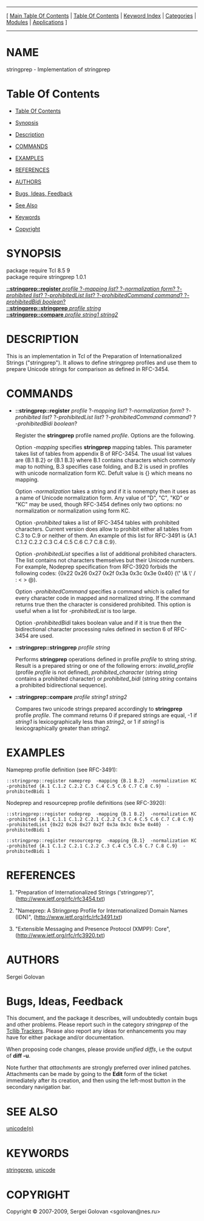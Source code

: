 
[//000000001]: # (stringprep \- Preparation of Internationalized Strings)
[//000000002]: # (Generated from file 'stringprep\.man' by tcllib/doctools with format 'markdown')
[//000000003]: # (Copyright &copy; 2007\-2009, Sergei Golovan <sgolovan@nes\.ru>)
[//000000004]: # (stringprep\(n\) 1\.0\.1 tcllib "Preparation of Internationalized Strings")

<hr> [ <a href="../../../../toc.md">Main Table Of Contents</a> &#124; <a
href="../../../toc.md">Table Of Contents</a> &#124; <a
href="../../../../index.md">Keyword Index</a> &#124; <a
href="../../../../toc0.md">Categories</a> &#124; <a
href="../../../../toc1.md">Modules</a> &#124; <a
href="../../../../toc2.md">Applications</a> ] <hr>

# NAME

stringprep \- Implementation of stringprep

# <a name='toc'></a>Table Of Contents

  - [Table Of Contents](#toc)

  - [Synopsis](#synopsis)

  - [Description](#section1)

  - [COMMANDS](#section2)

  - [EXAMPLES](#section3)

  - [REFERENCES](#section4)

  - [AUTHORS](#section5)

  - [Bugs, Ideas, Feedback](#section6)

  - [See Also](#seealso)

  - [Keywords](#keywords)

  - [Copyright](#copyright)

# <a name='synopsis'></a>SYNOPSIS

package require Tcl 8\.5 9  
package require stringprep 1\.0\.1  

[__::stringprep::register__ *profile* ?*\-mapping list*? ?*\-normalization form*? ?*\-prohibited list*? ?*\-prohibitedList list*? ?*\-prohibitedCommand command*? ?*\-prohibitedBidi boolean*?](#1)  
[__::stringprep::stringprep__ *profile* *string*](#2)  
[__::stringprep::compare__ *profile* *string1* *string2*](#3)  

# <a name='description'></a>DESCRIPTION

This is an implementation in Tcl of the Preparation of Internationalized Strings
\("stringprep"\)\. It allows to define stringprep profiles and use them to prepare
Unicode strings for comparison as defined in RFC\-3454\.

# <a name='section2'></a>COMMANDS

  - <a name='1'></a>__::stringprep::register__ *profile* ?*\-mapping list*? ?*\-normalization form*? ?*\-prohibited list*? ?*\-prohibitedList list*? ?*\-prohibitedCommand command*? ?*\-prohibitedBidi boolean*?

    Register the __stringprep__ profile named *profile*\. Options are the
    following\.

    Option *\-mapping* specifies __stringprep__ mapping tables\. This
    parameter takes list of tables from appendix B of RFC\-3454\. The usual list
    values are \{B\.1 B\.2\} or \{B\.1 B\.3\} where B\.1 contains characters which
    commonly map to nothing, B\.3 specifies case folding, and B\.2 is used in
    profiles with unicode normalization form KC\. Defult value is \{\} which means
    no mapping\.

    Option *\-normalization* takes a string and if it is nonempty then it uses
    as a name of Unicode normalization form\. Any value of "D", "C", "KD" or "KC"
    may be used, though RFC\-3454 defines only two options: no normalization or
    normalization using form KC\.

    Option *\-prohibited* takes a list of RFC\-3454 tables with prohibited
    characters\. Current version does allow to prohibit either all tables from
    C\.3 to C\.9 or neither of them\. An example of this list for RFC\-3491 is \{A\.1
    C\.1\.2 C\.2\.2 C\.3 C\.4 C\.5 C\.6 C\.7 C\.8 C\.9\}\.

    Option *\-prohibitedList* specifies a list of additional prohibited
    characters\. The list contains not characters themselves but their Unicode
    numbers\. For example, Nodeprep specification from RFC\-3920 forbids the
    following codes: \{0x22 0x26 0x27 0x2f 0x3a 0x3c 0x3e 0x40\} \(\\" \\& \\' / : < >
    @\)\.

    Option *\-prohibitedCommand* specifies a command which is called for every
    character code in mapped and normalized string\. If the command returns true
    then the character is considered prohibited\. This option is useful when a
    list for *\-prohibitedList* is too large\.

    Option *\-prohibitedBidi* takes boolean value and if it is true then the
    bidirectional character processing rules defined in section 6 of RFC\-3454
    are used\.

  - <a name='2'></a>__::stringprep::stringprep__ *profile* *string*

    Performs __stringprep__ operations defined in profile *profile* to
    string *string*\. Result is a prepared string or one of the following
    errors: *invalid\_profile* \(profile *profile* is not defined\),
    *prohibited\_character* \(string *string* contains a prohibited character\)
    or *prohibited\_bidi* \(string *string* contains a prohibited
    bidirectional sequence\)\.

  - <a name='3'></a>__::stringprep::compare__ *profile* *string1* *string2*

    Compares two unicode strings prepared accordingly to __stringprep__
    profile *profile*\. The command returns 0 if prepared strings are equal, \-1
    if *string1* is lexicographically less than *string2*, or 1 if
    *string1* is lexicographically greater than *string2*\.

# <a name='section3'></a>EXAMPLES

Nameprep profile definition \(see RFC\-3491\):

    ::stringprep::register nameprep  -mapping {B.1 B.2}  -normalization KC  -prohibited {A.1 C.1.2 C.2.2 C.3 C.4 C.5 C.6 C.7 C.8 C.9}  -prohibitedBidi 1

Nodeprep and resourceprep profile definitions \(see RFC\-3920\):

    ::stringprep::register nodeprep  -mapping {B.1 B.2}  -normalization KC  -prohibited {A.1 C.1.1 C.1.2 C.2.1 C.2.2 C.3 C.4 C.5 C.6 C.7 C.8 C.9}  -prohibitedList {0x22 0x26 0x27 0x2f 0x3a 0x3c 0x3e 0x40}  -prohibitedBidi 1

    ::stringprep::register resourceprep  -mapping {B.1}  -normalization KC  -prohibited {A.1 C.1.2 C.2.1 C.2.2 C.3 C.4 C.5 C.6 C.7 C.8 C.9}  -prohibitedBidi 1

# <a name='section4'></a>REFERENCES

  1. "Preparation of Internationalized Strings \('stringprep'\)",
     \([http://www\.ietf\.org/rfc/rfc3454\.txt](http://www\.ietf\.org/rfc/rfc3454\.txt)\)

  1. "Nameprep: A Stringprep Profile for Internationalized Domain Names \(IDN\)",
     \([http://www\.ietf\.org/rfc/rfc3491\.txt](http://www\.ietf\.org/rfc/rfc3491\.txt)\)

  1. "Extensible Messaging and Presence Protocol \(XMPP\): Core",
     \([http://www\.ietf\.org/rfc/rfc3920\.txt](http://www\.ietf\.org/rfc/rfc3920\.txt)\)

# <a name='section5'></a>AUTHORS

Sergei Golovan

# <a name='section6'></a>Bugs, Ideas, Feedback

This document, and the package it describes, will undoubtedly contain bugs and
other problems\. Please report such in the category *stringprep* of the
[Tcllib Trackers](http://core\.tcl\.tk/tcllib/reportlist)\. Please also report
any ideas for enhancements you may have for either package and/or documentation\.

When proposing code changes, please provide *unified diffs*, i\.e the output of
__diff \-u__\.

Note further that *attachments* are strongly preferred over inlined patches\.
Attachments can be made by going to the __Edit__ form of the ticket
immediately after its creation, and then using the left\-most button in the
secondary navigation bar\.

# <a name='seealso'></a>SEE ALSO

[unicode\(n\)](unicode\.md)

# <a name='keywords'></a>KEYWORDS

[stringprep](\.\./\.\./\.\./\.\./index\.md\#stringprep),
[unicode](\.\./\.\./\.\./\.\./index\.md\#unicode)

# <a name='copyright'></a>COPYRIGHT

Copyright &copy; 2007\-2009, Sergei Golovan <sgolovan@nes\.ru>
